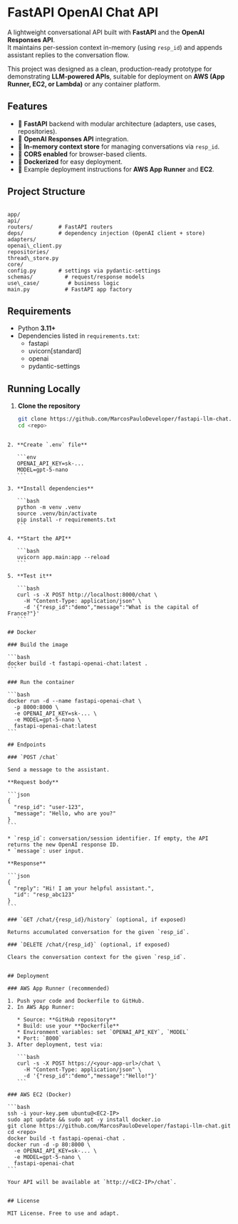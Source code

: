 # FastAPI OpenAI Chat API

A lightweight conversational API built with **FastAPI** and the **OpenAI Responses API**.  
It maintains per-session context in-memory (using `resp_id`) and appends assistant replies to the conversation flow.

This project was designed as a clean, production-ready prototype for demonstrating **LLM-powered APIs**, suitable for deployment on **AWS (App Runner, EC2, or Lambda)** or any container platform.


## Features

- 🔹 **FastAPI** backend with modular architecture (adapters, use cases, repositories).
- 🔹 **OpenAI Responses API** integration.
- 🔹 **In-memory context store** for managing conversations via `resp_id`.
- 🔹 **CORS enabled** for browser-based clients.
- 🔹 **Dockerized** for easy deployment.
- 🔹 Example deployment instructions for **AWS App Runner** and **EC2**.


## Project Structure

```

app/
api/
routers/        # FastAPI routers
deps/           # dependency injection (OpenAI client + store)
adapters/
openai\_client.py
repositories/
thread\_store.py
core/
config.py       # settings via pydantic-settings
schemas/          # request/response models
use\_case/         # business logic
main.py           # FastAPI app factory

````

## Requirements

- Python **3.11+**
- Dependencies listed in `requirements.txt`:
  - fastapi
  - uvicorn[standard]
  - openai
  - pydantic-settings


## Running Locally

1. **Clone the repository**
   ```bash
   git clone https://github.com/MarcosPauloDeveloper/fastapi-llm-chat.git
   cd <repo>
````

2. **Create `.env` file**

   ```env
   OPENAI_API_KEY=sk-...
   MODEL=gpt-5-nano
   ```

3. **Install dependencies**

   ```bash
   python -m venv .venv
   source .venv/bin/activate
   pip install -r requirements.txt
   ```

4. **Start the API**

   ```bash
   uvicorn app.main:app --reload
   ```

5. **Test it**

   ```bash
   curl -s -X POST http://localhost:8000/chat \
     -H "Content-Type: application/json" \
     -d '{"resp_id":"demo","message":"What is the capital of France?"}'
   ```

## Docker

### Build the image

```bash
docker build -t fastapi-openai-chat:latest .
```

### Run the container

```bash
docker run -d --name fastapi-openai-chat \
  -p 8000:8000 \
  -e OPENAI_API_KEY=sk-... \
  -e MODEL=gpt-5-nano \
  fastapi-openai-chat:latest
```

## Endpoints

### `POST /chat`

Send a message to the assistant.

**Request body**

```json
{
  "resp_id": "user-123",
  "message": "Hello, who are you?"
}
```

* `resp_id`: conversation/session identifier. If empty, the API returns the new OpenAI response ID.
* `message`: user input.

**Response**

```json
{
  "reply": "Hi! I am your helpful assistant.",
  "id": "resp_abc123"
}
```

### `GET /chat/{resp_id}/history` (optional, if exposed)

Returns accumulated conversation for the given `resp_id`.

### `DELETE /chat/{resp_id}` (optional, if exposed)

Clears the conversation context for the given `resp_id`.


## Deployment

### AWS App Runner (recommended)

1. Push your code and Dockerfile to GitHub.
2. In AWS App Runner:

   * Source: **GitHub repository**
   * Build: use your **Dockerfile**
   * Environment variables: set `OPENAI_API_KEY`, `MODEL`
   * Port: `8000`
3. After deployment, test via:

   ```bash
   curl -s -X POST https://<your-app-url>/chat \
     -H "Content-Type: application/json" \
     -d '{"resp_id":"demo","message":"Hello!"}'
   ```

### AWS EC2 (Docker)

```bash
ssh -i your-key.pem ubuntu@<EC2-IP>
sudo apt update && sudo apt -y install docker.io
git clone https://github.com/MarcosPauloDeveloper/fastapi-llm-chat.git
cd <repo>
docker build -t fastapi-openai-chat .
docker run -d -p 80:8000 \
  -e OPENAI_API_KEY=sk-... \
  -e MODEL=gpt-5-nano \
  fastapi-openai-chat
```

Your API will be available at `http://<EC2-IP>/chat`.


## License

MIT License. Free to use and adapt.

